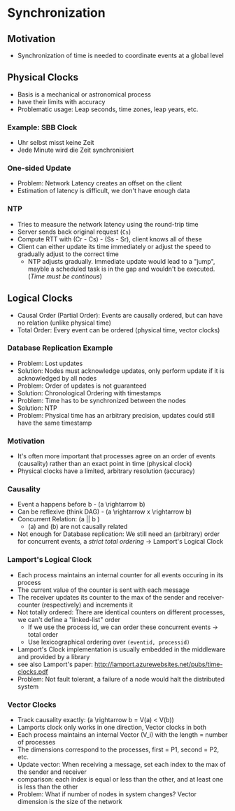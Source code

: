 # Synchronization

## Motivation
- Synchronization of time is needed to coordinate events at a global level

## Physical Clocks
- Basis is a mechanical or astronomical process
- have their limits with accuracy
- Problematic usage: Leap seconds, time zones, leap years, etc.

### Example: SBB Clock
- Uhr selbst misst keine Zeit
- Jede Minute wird die Zeit synchronisiert

### One-sided Update
- Problem: Network Latency creates an offset on the client
- Estimation of latency is difficult, we don't have enough data

### NTP
- Tries to measure the network latency using the round-trip time
- Server sends back original request (`Cs`)
- Compute RTT with (Cr - Cs) - (Ss - Sr), client knows all of these
- Client can either update its time immediately or adjust the speed to gradually adjust to the correct time
    - NTP adjusts gradually. Immediate update would lead to a "jump", mayble a scheduled task is in the gap and wouldn't be executed. (*Time must be continous*)

## Logical Clocks
- Causal Order (Partial Order): Events are causally ordered, but can have no relation (unlike physical time)
- Total Order: Every event can be ordered (physical time, vector clocks)

### Database Replication Example
- Problem: Lost updates
- Solution: Nodes must acknowledge updates, only perform update if it is acknowledged by all nodes
- Problem: Order of updates is not guaranteed
- Solution: Chronological Ordering with timestamps
- Problem: Time has to be synchronized between the nodes
- Solution: NTP
- Problem: Physical time has an arbitrary precision, updates could still have the same timestamp

### Motivation
- It's often more important that processes agree on an order of events (causality) rather than an exact point in time (physical clock)
- Physical clocks have a limited, arbitrary resolution (accuracy)

### Causality

- Event a happens before b - \(a \rightarrow b\)
- Can be reflexive (think DAG) - \(a \rightarrow x \rightarrow b\)
- Concurrent Relation: \(a || b \)
    - \(a\) and \(b\) are not causally related
- Not enough for Database replication: We still need an (arbitrary) order for concurrent events, a *strict total ordering* -> Lamport's Logical Clock

### Lamport's Logical Clock
- Each process maintains an internal counter for all events occuring in its process
- The current value of the counter is sent with each message
- The receiver updates its counter to the max of the sender and receiver-counter (respectively) and increments it
- Not totally ordered: There are identical counters on different processes, we can't define a "linked-list" order
    - If we use the process id, we can order these concurrent events -> total order
    - Use lexicographical ordering over `(eventid, processid)`
- Lamport's Clock implementation is usually embedded in the middleware and provided by a library
- see also Lamport's paper: <http://lamport.azurewebsites.net/pubs/time-clocks.pdf>
- Problem: Not fault tolerant, a failure of a node would halt the distributed system

### Vector Clocks
- Track causality exactly: \(a \rightarrow b = V(a) < V(b)\)
- Lamports clock only works in one direction, Vector clocks in both
- Each process maintains an internal Vector \(V_i\) with the length = number of processes
- The dimensions correspond to the processes, first = P1, second = P2, etc.
- Update vector: When receiving a message, set each index to the max of the sender and receiver
- comparison: each index is equal or less than the other, and at least one is less than the other
- Problem: What if number of nodes in system changes? Vector dimension is the size of the network
